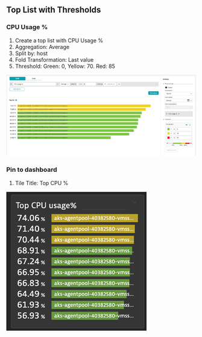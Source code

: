 ## Top List with Thresholds

### CPU Usage %
1. Create a top list with CPU Usage %
2. Aggregation: Average
3. Split by: host
4. Fold Transformation: Last value
5. Threshold: Green: 0, Yellow: 70. Red: 85

![topcpuexplorer](../../../assets/images/topcpuexplorer.png)

### Pin to dashboard
1. Tile Title: Top CPU %

![topcputile](../../../assets/images/topcputile.png)
